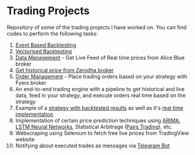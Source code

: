 # Trading Projects

Repository of some of the trading projects I have worked on. You can find codes to perform the following tasks:

1. [Event Based Backtesting](https://github.com/Riddhishah1008/Trading_Projects/blob/master/Backtested%20%2B%20Live%20Strategy/Event%20based%20Backtesting.ipynb)
2. [Vectorised Backtesting](https://github.com/Riddhishah1008/Trading_Projects/tree/master/Vectorised%20Backtesting)
3. [Data Management](https://github.com/Riddhishah1008/Trading_Projects/blob/master/Customisable_Strategy_with_Trading_Engine/AliceBlueDataProject.py) - Get Live Feed of Real time prices from Alice Blue broker
4. [Get historical price from Zerodha broker](https://github.com/Riddhishah1008/Trading_Projects/blob/master/Customisable_Strategy_with_Trading_Engine/Zerodha.py)
5. [Order Management](https://github.com/Riddhishah1008/Trading_Projects/blob/master/Basic%20Strategies%20with%20Live%20Data%20Feed%20and%20Order%20Management%20System/Basic%20Strategy.ipynb) - Place trading orders based on your strategy with Fyers broker
6. An end-to-end trading engine with a pipeline to get historical and live data, feed in your strategy, and execute orders real time based on the strategy
7. Example of a [strategy with backtested results](https://github.com/Riddhishah1008/Trading_Projects/blob/master/Backtested%20%2B%20Live%20Strategy/Event%20based%20Backtesting.ipynb) as well as it's [real time implementation](https://github.com/Riddhishah1008/Trading_Projects/tree/master/Backtested%20%2B%20Live%20Strategy/Live%20Implementation)
8. Implementation of certain price prediction techniques using [ARIMA](https://github.com/Riddhishah1008/Trading_Projects/blob/master/Advanced%20Techniques/ARIMA.ipynb), [LSTM Neural Networks](https://github.com/Riddhishah1008/Trading_Projects/blob/master/Advanced%20Techniques/LSTM.ipynb), Statistical Arbitrage ([Pairs Trading](https://github.com/Riddhishah1008/Trading_Projects/blob/master/Advanced%20Techniques/Pairs%20Trading.ipynb)), etc.
10. Webscraping using Selenium to fetch free live prices from TradingView website
11. Notifying about executed trades as messages via [Telegram Bot](https://github.com/Riddhishah1008/Trading_Projects/blob/master/Customisable_Strategy_with_Trading_Engine/telegram_bot.py)

